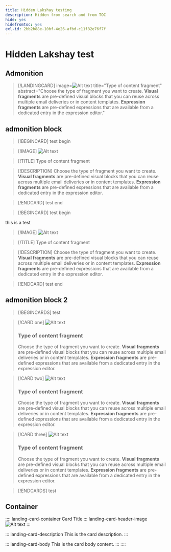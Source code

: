 ```yaml
---
title: Hidden Lakshay testing
description: Hidden from search and from TOC
hide: yes
hidefromtoc: yes
exl-id: 2bb2b88e-10bf-4e26-afbd-c11f82e76f7f
---
```

# Hidden Lakshay test

## Admonition

>[!LANDINGCARD]
>image=![Alt text](https://gifdb.com/images/high/hasbulla-eating-listening-gossip-funny-reaction-wnm6riagxtvav91w.gif)
>title="Type of content fragment"
>abstract="Choose the type of fragment you want to create. **Visual fragments** are pre-defined visual blocks that you can reuse across multiple email deliveries or in content templates. **Expression fragments** are pre-defined expressions that are available from a dedicated entry in the expression editor."


## admonition block

<!-- card 1 -->

>[!BEGINCARD]
>test begin

>[!IMAGE]
>![Alt text](https://gifdb.com/images/high/hasbulla-eating-listening-gossip-funny-reaction-wnm6riagxtvav91w.gif)

>[!TITLE]
>Type of content fragment

>[!DESCRIPTION]
>Choose the type of fragment you want to create. **Visual fragments** are pre-defined visual blocks that you can reuse across multiple email deliveries or in content templates. **Expression fragments** are pre-defined expressions that are available from a dedicated entry in the expression editor.

>[!ENDCARD]
>test end

<!-- card 2 -->

>[!BEGINCARD]
> test begin

this is a test

>[!IMAGE]
>![Alt text](https://gifdb.com/images/high/hasbulla-eating-listening-gossip-funny-reaction-wnm6riagxtvav91w.gif)

>[!TITLE]
>Type of content fragment

>[!DESCRIPTION]
>Choose the type of fragment you want to create. **Visual fragments** are pre-defined visual blocks that you can reuse across multiple email deliveries or in content templates. **Expression fragments** are pre-defined expressions that are available from a dedicated entry in the expression editor.

>[!ENDCARD]
> test end


## admonition block 2

>[!BEGINCARDS]
>test

>[!CARD one]
>![Alt text](https://gifdb.com/images/high/hasbulla-eating-listening-gossip-funny-reaction-wnm6riagxtvav91w.gif)
>
>### Type of content fragment
>
>Choose the type of fragment you want to create. **Visual fragments** are pre-defined visual blocks that you can reuse across multiple email deliveries or in content templates. **Expression fragments** are pre-defined expressions that are available from a dedicated entry in the expression editor.

>[!CARD two]
>![Alt text](https://gifdb.com/images/high/hasbulla-eating-listening-gossip-funny-reaction-wnm6riagxtvav91w.gif)
>
>### Type of content fragment
>
>Choose the type of fragment you want to create. **Visual fragments** are pre-defined visual blocks that you can reuse across multiple email deliveries or in content templates. **Expression fragments** are pre-defined expressions that are available from a dedicated entry in the expression editor.


>[!CARD three]
>![Alt text](https://gifdb.com/images/high/hasbulla-eating-listening-gossip-funny-reaction-wnm6riagxtvav91w.gif)
>
>### Type of content fragment
>
>Choose the type of fragment you want to create. **Visual fragments** are pre-defined visual blocks that you can reuse across multiple email deliveries or in content templates. **Expression fragments** are pre-defined expressions that are available from a dedicated entry in the expression editor.

>[!ENDCARDS]
>test


## Container

:::: landing-card-container Card Title
::: landing-card-header-image
![Alt text](https://gifdb.com/images/high/hasbulla-eating-listening-gossip-funny-reaction-wnm6riagxtvav91w.gif)
:::

::: landing-card-description
This is the card description.
:::

::: landing-card-body
This is the card body content.
:::
::::
